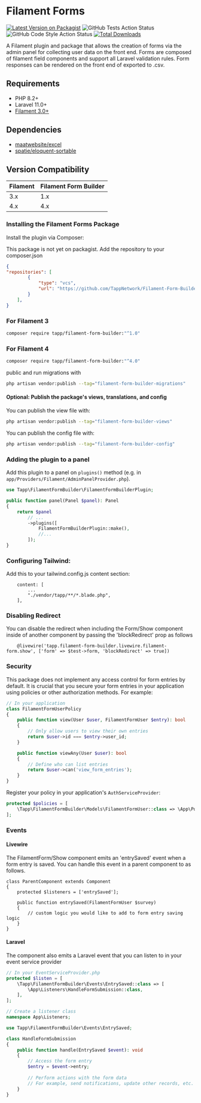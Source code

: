# Filament Forms

[![Latest Version on Packagist](https://img.shields.io/packagist/v/tapp/filament-form-builder.svg?style=flat-square)](https://packagist.org/packages/tapp/filament-form-builder)
![GitHub Tests Action Status](https://github.com/TappNetwork/Filament-Form-Builder/actions/workflows/run-tests.yml/badge.svg)
![GitHub Code Style Action Status](https://github.com/TappNetwork/Filament-Form-Builder/actions/workflows/fix-php-code-style-issues.yml/badge.svg)
[![Total Downloads](https://img.shields.io/packagist/dt/tapp/filament-form-builder.svg?style=flat-square)](https://packagist.org/packages/tapp/filament-form-builder)

A Filament plugin and package that allows the creation of forms via the admin panel for collecting user data on the front end. Forms are composed of filament field components and support all Laravel validation rules. Form responses can be rendered on the front end of exported to .csv.

## Requirements

-   PHP 8.2+
-   Laravel 11.0+
-   [Filament 3.0+](https://github.com/laravel-filament/filament)

## Dependencies

-   [maatwebsite/excel](https://github.com/SpartnerNL/Laravel-Excel)
-   [spatie/eloquent-sortable](https://github.com/spatie/eloquent-sortable)

## Version Compatibility

 Filament | Filament Form Builder
:---------|:---------------------
 3.x      | 1.x
 4.x      | 4.x

### Installing the Filament Forms Package

Install the plugin via Composer:

This package is not yet on packagist. Add the repository to your composer.json
```json
{
"repositories": [
        {
            "type": "vcs",
            "url": "https://github.com/TappNetwork/Filament-Form-Builder"
        }
    ],
}
```

### For Filament 3

```bash
composer require tapp/filament-form-builder:"^1.0"
```

### For Filament 4

```bash
composer require tapp/filament-form-builder:"^4.0"
```

public and run migrations with

```bash
php artisan vendor:publish --tag="filament-form-builder-migrations"
```

#### Optional: Publish the package's views, translations, and config

You can publish the view file with:

```bash
php artisan vendor:publish --tag="filament-form-builder-views"
```

You can publish the config file with:

```bash
php artisan vendor:publish --tag="filament-form-builder-config"
```

### Adding the plugin to a panel

Add this plugin to a panel on `plugins()` method (e.g. in `app/Providers/Filament/AdminPanelProvider.php`).

```php
use Tapp\FilamentFormBuilder\FilamentFormBuilderPlugin;

public function panel(Panel $panel): Panel
{
    return $panel
        // ...
        ->plugins([
            FilamentFormBuilderPlugin::make(),
            //...
        ]);
}
```

### Configuring Tailwind:

Add this to your tailwind.config.js content section:

```
    content: [
        ...
        "./vendor/tapp/**/*.blade.php",
    ],
```

### Disabling Redirect
You can disable the redirect when including the Form/Show component inside of another component by passing the 'blockRedirect' prop as follows
```
    @livewire('tapp.filament-form-builder.livewire.filament-form.show', ['form' => $test->form, 'blockRedirect' => true])
```

### Security

This package does not implement any access control for form entries by default. It is crucial that you secure your form entries in your application using policies or other authorization methods. For example:

```php
// In your application
class FilamentFormUserPolicy
{
    public function view(User $user, FilamentFormUser $entry): bool
    {
        // Only allow users to view their own entries
        return $user->id === $entry->user_id;
    }

    public function viewAny(User $user): bool
    {
        // Define who can list entries
        return $user->can('view_form_entries');
    }
}
```

Register your policy in your application's `AuthServiceProvider`:

```php
protected $policies = [
    \Tapp\FilamentFormBuilder\Models\FilamentFormUser::class => \App\Policies\FilamentFormUserPolicy::class,
];
```

### Events
#### Livewire
The FilamentForm/Show component emits an 'entrySaved' event when a form entry is saved. You can handle this event in a parent component to as follows.
```
class ParentComponent extends Component
{
    protected $listeners = ['entrySaved'];

    public function entrySaved(FilamentFormUser $survey)
    {
        // custom logic you would like to add to form entry saving logic
    }
}

```

#### Laravel
The component also emits a Laravel event that you can listen to in your event service provider
```php
// In your EventServiceProvider.php
protected $listen = [
    \Tapp\FilamentFormBuilder\Events\EntrySaved::class => [
        \App\Listeners\HandleFormSubmission::class,
    ],
];

// Create a listener class
namespace App\Listeners;

use Tapp\FilamentFormBuilder\Events\EntrySaved;

class HandleFormSubmission
{
    public function handle(EntrySaved $event): void
    {
        // Access the form entry
        $entry = $event->entry;
        
        // Perform actions with the form data
        // For example, send notifications, update other records, etc.
    }
}
```

